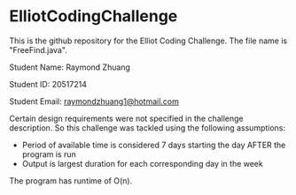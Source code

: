 # ElliotCodingChallenge

This is the github repository for the Elliot Coding Challenge. The file name is "FreeFind.java".

Student Name: Raymond Zhuang

Student ID: 20517214

Student Email: raymondzhuang1@hotmail.com

Certain design requirements were not specified in the challenge description. So this challenge was tackled using the following assumptions:

- Period of available time is considered 7 days starting the day AFTER the program is run
- Output is largest duration for each corresponding day in the week

The program has runtime of O(n).
